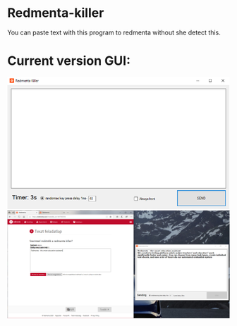 # Redmenta-killer
 You can paste text with this program to redmenta without she detect this.
# Current version GUI:
![GUI](https://github.com/kapasifulop/Redmenta-killer/blob/master/Redmenta%20killer/images/image1_v2.png?raw=true)
![GUI](https://github.com/kapasifulop/Redmenta-killer/blob/master/Redmenta%20killer/images/image2.png?raw=true)

